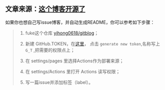 文章来源：[这个博客开源了](https://github.com/yihong0618/gitblog/issues/177)
---
如果你也想自己写issue博客，并自动生成README，你可以参考如下步骤：


>1. fuke这个仓库 [yihong0618/gitblog](https://github.com/yihong0618/gitblog/fork)；
>
>2. 新建 GitHub.TOKEN，在[这里](https://github.com/settings/tokens)， 点击 `generate new token`,名称写上 ```G_T``` ,把需要的权限点上；
>
>3. 在 settings/pages 里选择Actions作为部署来源；
>
>4. 在 settings/Actions 里打开 Actions 读写权限；
>
>5. 写一篇issue并添加标签（label）。
